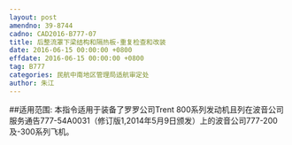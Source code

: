 ```yaml
---
layout: post
amendno: 39-8744
cadno: CAD2016-B777-07
title: 后整流罩下梁结构和隔热板-重复检查和改装
date: 2016-06-15 00:00:00 +0800
effdate: 2016-06-15 00:00:00 +0800
tag: B777
categories: 民航中南地区管理局适航审定处
author: 朱江
---
```


##适用范围:
本指令适用于装备了罗罗公司Trent 800系列发动机且列在波音公司服务通告777-54A0031（修订版1,2014年5月9日颁发）上的波音公司777-200及-300系列飞机。

